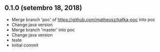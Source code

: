 ## 0.1.0 (setembro 18, 2018)
  - Merge branch 'poc' of https://github.com/matheusz/kafka-poc into poc
  - Change java version
  - Merge branch 'master' into poc
  - Change java version
  - teste
  - Initial commit

